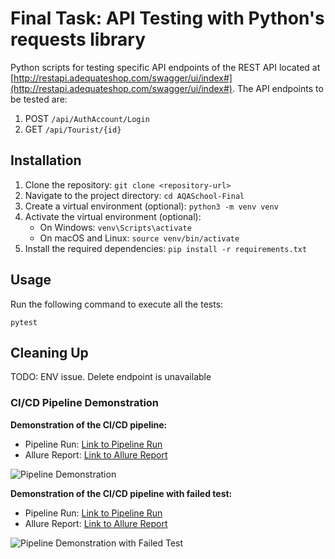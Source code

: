 # Final Task:  API Testing with Python's requests library

Python scripts for testing specific API endpoints of the REST API located at [http://restapi.adequateshop.com/swagger/ui/index#](http://restapi.adequateshop.com/swagger/ui/index#). The API endpoints to be tested are:

1. POST `/api/AuthAccount/Login`
2. GET `/api/Tourist/{id}`


## Installation

1. Clone the repository: `git clone <repository-url>`
2. Navigate to the project directory: `cd AQASchool-Final`
3. Create a virtual environment (optional): `python3 -m venv venv`
4. Activate the virtual environment (optional):
   - On Windows: `venv\Scripts\activate`
   - On macOS and Linux: `source venv/bin/activate`
5. Install the required dependencies: `pip install -r requirements.txt`

## Usage

Run the following command to execute all the tests:

   ```
   pytest
   ```

## Cleaning Up

TODO: ENV issue. Delete endpoint is unavailable

### CI/CD Pipeline Demonstration

**Demonstration of the CI/CD pipeline:**

- Pipeline Run: [Link to Pipeline Run](https://github.com/A-S-A-S/AQASchool-Final/actions/runs/5247623217/jobs/9478019885)
- Allure Report: [Link to Allure Report](https://a-s-a-s.github.io/AQASchool-Final/12/#)

![Pipeline Demonstration](https://imgur.com/a/92DOkAO)

**Demonstration of the CI/CD pipeline with failed test:**

- Pipeline Run: [Link to Pipeline Run](https://github.com/A-S-A-S/AQASchool-Final/actions/runs/5247774303/jobs/9478370093)
- Allure Report: [Link to Allure Report](https://a-s-a-s.github.io/AQASchool-Final/15/#)

![Pipeline Demonstration with Failed Test](https://imgur.com/a/Ide0KkY)